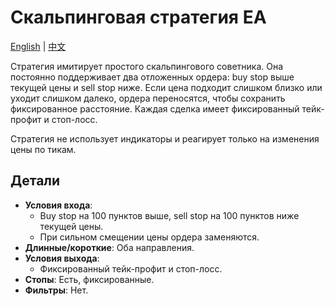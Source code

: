 # Скальпинговая стратегия EA
[English](README.md) | [中文](README_cn.md)

Стратегия имитирует простого скальпингового советника. Она постоянно поддерживает два отложенных ордера: buy stop выше текущей цены и sell stop ниже. Если цена подходит слишком близко или уходит слишком далеко, ордера переносятся, чтобы сохранить фиксированное расстояние. Каждая сделка имеет фиксированный тейк-профит и стоп-лосс.

Стратегия не использует индикаторы и реагирует только на изменения цены по тикам.

## Детали

- **Условия входа**:
  - Buy stop на 100 пунктов выше, sell stop на 100 пунктов ниже текущей цены.
  - При сильном смещении цены ордера заменяются.
- **Длинные/короткие**: Оба направления.
- **Условия выхода**:
  - Фиксированный тейк-профит и стоп-лосс.
- **Стопы**: Есть, фиксированные.
- **Фильтры**: Нет.

